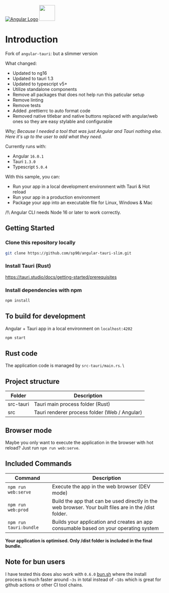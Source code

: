 [![Angular Logo](https://www.vectorlogo.zone/logos/angular/angular-icon.svg)](https://angular.io/) <img src="https://raw.githubusercontent.com/gilbarbara/logos/master/logos/tauri.svg" width="50">

# Introduction

Fork of `angular-tauri`: but a slimmer version

What changed:

- Updated to ng16
- Updated to tauri 1.3
- Updated to typescript v5+
- Utilize standalone components
- Remove all packages that does not help run this paticular setup
- Remove linting
- Remove tests
- Added .prettierrc to auto format code
- Removed native titlebar and native buttons replaced with angular/web ones so they are easy stylable and configurable

_Why; Because I needed a tool that was just Angular and Tauri nothing else. Here it's up to the user to add what they need._

Currently runs with:

- Angular `16.0.1`
- Tauri `1.3.0`
- Typescript `5.0.4`

With this sample, you can:

- Run your app in a local development environment with Tauri & Hot reload
- Run your app in a production environment
- Package your app into an executable file for Linux, Windows & Mac

/!\ Angular CLI needs Node 16 or later to work correctly.

## Getting Started

### Clone this repository locally

```bash
git clone https://github.com/sp90/angular-tauri-slim.git
```

### Install Tauri (Rust)

https://tauri.studio/docs/getting-started/prerequisites

### Install dependencies with npm

```bash
npm install
```

## To build for development

Angular + Tauri app in a local environment on `localhost:4202`

```bash
npm start
```

## Rust code

The application code is managed by `src-tauri/main.rs`. \

## Project structure

| Folder    | Description                                   |
| --------- | --------------------------------------------- |
| src-tauri | Tauri main process folder (Rust)              |
| src       | Tauri renderer process folder (Web / Angular) |

## Browser mode

Maybe you only want to execute the application in the browser with hot reload? Just run `npm run web:serve`.

## Included Commands

| Command                | Description                                                                                           |
| ---------------------- | ----------------------------------------------------------------------------------------------------- |
| `npm run web:serve`    | Execute the app in the web browser (DEV mode)                                                         |
| `npm run web:prod`     | Build the app that can be used directly in the web browser. Your built files are in the /dist folder. |
| `npm run tauri:bundle` | Builds your application and creates an app consumable based on your operating system                  |

**Your application is optimised. Only /dist folder is included in the final bundle.**

## Note for bun users

I have tested this does also work with `0.6.0` [bun.sh](https://bun.sh) where the install process is much faster around `~3s` in total instead of `~18s` which is great for github actions or other CI tool chains.
